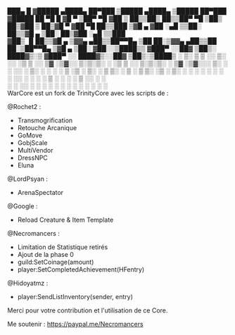 
███▄    █ ▓█████  ▄████▄   ██▀███   ▒█████   ▄████▄   ▒█████   ██▀███  ▓█████ 
 ██ ▀█   █ ▓█   ▀ ▒██▀ ▀█  ▓██ ▒ ██▒▒██▒  ██▒▒██▀ ▀█  ▒██▒  ██▒▓██ ▒ ██▒▓█   ▀ 
▓██  ▀█ ██▒▒███   ▒▓█    ▄ ▓██ ░▄█ ▒▒██░  ██▒▒▓█    ▄ ▒██░  ██▒▓██ ░▄█ ▒▒███   
▓██▒  ▐▌██▒▒▓█  ▄ ▒▓▓▄ ▄██▒▒██▀▀█▄  ▒██   ██░▒▓▓▄ ▄██▒▒██   ██░▒██▀▀█▄  ▒▓█  ▄ 
▒██░   ▓██░░▒████▒▒ ▓███▀ ░░██▓ ▒██▒░ ████▓▒░▒ ▓███▀ ░░ ████▓▒░░██▓ ▒██▒░▒████▒
░ ▒░   ▒ ▒ ░░ ▒░ ░░ ░▒ ▒  ░░ ▒▓ ░▒▓░░ ▒░▒░▒░ ░ ░▒ ▒  ░░ ▒░▒░▒░ ░ ▒▓ ░▒▓░░░ ▒░ ░
░ ░░   ░ ▒░ ░ ░  ░  ░  ▒     ░▒ ░ ▒░  ░ ▒ ▒░   ░  ▒     ░ ▒ ▒░   ░▒ ░ ▒░ ░ ░  ░
   ░   ░ ░    ░   ░          ░░   ░ ░ ░ ░ ▒  ░        ░ ░ ░ ▒    ░░   ░    ░   
         ░    ░  ░░ ░         ░         ░ ░  ░ ░          ░ ░     ░        ░  ░
                  ░                          ░                                 
WarCore est un fork de TrinityCore avec les scripts de : 

@Rochet2 :
- Transmogrification
- Retouche Arcanique
- GoMove
- GobjScale
- MultiVendor
- DressNPC
- Eluna

@LordPsyan :
- ArenaSpectator

@Google :
- Reload Creature & Item Template

@Necromancers :
- Limitation de Statistique retirés
- Ajout de la phase 0
- guild:SetCoinage(amount)
- player:SetCompletedAchievement(HFentry)

@Hidoyatmz :
- player:SendListInventory(sender, entry)

Merci pour votre contribution et l'utilisation de ce Core.

Me soutenir : https://paypal.me/Necromancers
